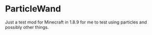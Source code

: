 # ParticleWand
Just a test mod for Minecraft in 1.8.9 for me to test using particles and possibly other things.
